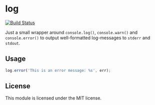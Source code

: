 # log

[![Build Status](https://secure.travis-ci.org/ctavan/node-log.png)](http://travis-ci.org/ctavan/node-log)

Just a small wrapper around `console.log()`, `console.warn()` and
`console.error()` to output well-formatted log-messages to `stderr` and
`stdout`.

## Usage

```js
log.error('This is an error message: %s', err);
```

## License

This module is licensed under the MIT license.
